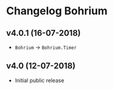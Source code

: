 # Changelog Bohrium

## v4.0.1 (16-07-2018)
- `Bohrium` -> `Bohrium.Timer`

## v4.0 (12-07-2018)
- Initial public release